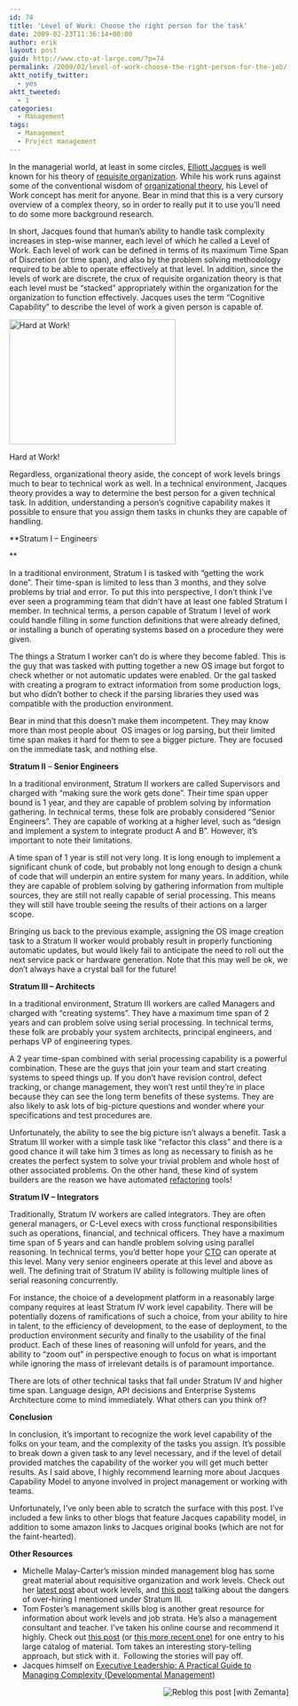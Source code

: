 ```yaml
---
id: 74
title: 'Level of Work: Choose the right person for the task'
date: 2009-02-23T11:36:14+00:00
author: erik
layout: post
guid: http://www.cto-at-large.com/?p=74
permalink: /2009/02/level-of-work-choose-the-right-person-for-the-job/
aktt_notify_twitter:
  - yes
aktt_tweeted:
  - 1
categories:
  - Management
tags:
  - Management
  - Project management
---
```

In the managerial world, at least in some circles, <a class="zem_slink" title="Elliott Jaques" rel="wikipedia" href="http://en.wikipedia.org/wiki/Elliott_Jaques">Elliott Jacques</a> is well known for his theory of <a class="zem_slink" title="Requisite organization" rel="wikipedia" href="http://en.wikipedia.org/wiki/Requisite_organization">requisite organization</a>. While his work runs against some of the conventional wisdom of <a class="zem_slink" title="Organizational studies" rel="wikipedia" href="http://en.wikipedia.org/wiki/Organizational_studies">organizational theory</a>, his Level of Work concept has merit for anyone. Bear in mind that this is a very cursory overview of a complex theory, so in order to really put it to use you&#8217;ll need to do some more background research.

In short, Jacques found that human&#8217;s ability to handle task complexity increases in step-wise manner, each level of which he called a Level of Work. Each level of work can be defined in terms of its maximum Time Span of Discretion (or time span), and also by the problem solving methodology required to be able to operate effectively at that level. In addition, since the levels of work are discrete, the crux of requisite organization theory is that each level must be &#8220;stacked&#8221; appropriately within the organization for the organization to function effectively. Jacques uses the term &#8220;Cognitive Capability&#8221; to describe the level of work a given person is capable of.

<div id="attachment_78" style="width: 310px" class="wp-caption alignright">
  <img class="size-full wp-image-78" title="38637594_141a1c401a" src="http://erik.labianca.org/blog/wp-content/uploads/2009/02/38637594_141a1c401a.jpg" alt="Hard at Work!" width="300" height="225" srcset="http://erik.labianca.org/blog/wp-content/uploads/2009/02/38637594_141a1c401a.jpg 500w, http://erik.labianca.org/blog/wp-content/uploads/2009/02/38637594_141a1c401a-300x225.jpg 300w" sizes="(max-width: 300px) 100vw, 300px" />
  
  <p class="wp-caption-text">
    Hard at Work!
  </p>
</div>

Regardless, organizational theory aside, the concept of work levels brings much to bear to technical work as well. In a technical environment, Jacques theory provides a way to determine the best person for a given technical task. In addition, understanding a person&#8217;s cognitive capability makes it possible to ensure that you assign them tasks in chunks they are capable of handling.

**Stratum I &#8211; Engineers
  
** 

In a traditional environment, Stratum I is tasked with &#8220;getting the work done&#8221;. Their time-span is limited to less than 3 months, and they solve problems by trial and error. To put this into perspective, I don&#8217;t think I&#8217;ve ever seen a programming team that didn&#8217;t have at least one fabled Stratum I member. In technical terms, a person capable of Stratum I level of work could handle filling in some function definitions that were already defined, or installing a bunch of operating systems based on a procedure they were given.

The things a Stratum I worker can&#8217;t do is where they become fabled. This is the guy that was tasked with putting together a new OS image but forgot to check whether or not automatic updates were enabled. Or the gal tasked with creating a program to extract information from some production logs, but who didn&#8217;t bother to check if the parsing libraries they used was compatible with the production environment.

Bear in mind that this doesn&#8217;t make them incompetent. They may know more than most people about  OS images or log parsing, but their limited time span makes it hard for them to see a bigger picture. They are focused on the immediate task, and nothing else.

**Stratum II** &#8211; **Senior Engineers**

In a traditional environment, Stratum II workers are called Supervisors and charged with &#8220;making sure the work gets done&#8221;. Their time span upper bound is 1 year, and they are capable of problem solving by information gathering. In technical terms, these folk are probably considered &#8220;Senior Engineers&#8221;. They are capable of working at a higher level, such as &#8220;design and implement a system to integrate product A and B&#8221;. However, it&#8217;s important to note their limitations.

A time span of 1 year is still not very long. It is long enough to implement a significant chunk of code, but probably not long enough to design a chunk of code that will underpin an entire system for many years. In addition, while they are capable of problem solving by gathering information from multiple sources, they are still not really capable of serial processing. This means they will still have trouble seeing the results of their actions on a larger scope.

Bringing us back to the previous example, assigning the OS image creation task to a Stratum II worker would probably result in properly functioning automatic updates, but would likely fail to anticipate the need to roll out the next service pack or hardware generation. Note that this may well be ok, we don&#8217;t always have a crystal ball for the future!

**Stratum III &#8211; Architects**

In a traditional environment, Stratum III workers are called Managers and charged with &#8220;creating systems&#8221;. They have a maximum time span of 2 years and can problem solve using serial processing. In technical terms, these folk are probably your system architects, principal engineers, and perhaps VP of engineering types.

A 2 year time-span combined with serial processing capability is a powerful combination. These are the guys that join your team and start creating systems to speed things up. If you don&#8217;t have revision control, defect tracking, or change management, they won&#8217;t rest until they&#8217;re in place because they can see the long term benefits of these systems. They are also likely to ask lots of big-picture questions and wonder where your specifications and test procedures are.

Unfortunately, the ability to see the big picture isn&#8217;t always a benefit. Task a Stratum III worker with a simple task like &#8220;refactor this class&#8221; and there is a good chance it will take him 3 times as long as necessary to finish as he creates the perfect system to solve your trivial problem and whole host of other associated problems. On the other hand, these kind of system builders are the reason we have automated <a class="zem_slink" title="Code refactoring" rel="wikipedia" href="http://en.wikipedia.org/wiki/Code_refactoring">refactoring</a> tools!

**Stratum IV &#8211; Integrators**

Traditionally, Stratum IV workers are called integrators. They are often general managers, or C-Level execs with cross functional responsibilities such as operations, financial, and technical officers. They have a maximum time span of 5 years and can handle problem solving using parallel reasoning. In technical terms, you&#8217;d better hope your <a class="zem_slink" title="Chief technical officer" rel="wikipedia" href="http://en.wikipedia.org/wiki/Chief_technical_officer">CTO</a> can operate at this level. Many very senior engineers operate at this level and above as well. The defining trait of Stratum IV ability is following multiple lines of serial reasoning concurrently.

For instance, the choice of a development platform in a reasonably large company requires at least Stratum IV work level capability. There will be potentially dozens of ramifications of such a choice, from your ability to hire in talent, to the efficiency of development, to the ease of deployment, to the production environment security and finally to the usability of the final product. Each of these lines of reasoning will unfold for years, and the ability to &#8220;zoom out&#8221; in perspective enough to focus on what is important while ignoring the mass of irrelevant details is of paramount importance.

There are lots of other technical tasks that fall under Stratum IV and higher time span. Language design, API decisions and Enterprise Systems Architecture come to mind immediately. What others can you think of?

**Conclusion**

In conclusion, it&#8217;s important to recognize the work level capability of the folks on your team, and the complexity of the tasks you assign. It&#8217;s possible to break down a given task to any level necessary, and if the level of detail provided matches the capability of the worker you will get much better results. As I said above, I highly recommend learning more about Jacques Capability Model to anyone involved in project management or working with teams.

Unfortunately, I&#8217;ve only been able to scratch the surface with this post. I&#8217;ve included a few links to other blogs that feature Jacques capability model, in addition to some amazon links to Jacques original books (which are not for the faint-hearted).

**Other Resources**

  * Michelle Malay-Carter&#8217;s mission minded management blog has some great material about requisitive organization and work levels. Check out her <a title="http://www.missionmindedmanagement.com/why-cant-we-figure-out-how-to-select-leaders" href="http://www.missionmindedmanagement.com/why-cant-we-figure-out-how-to-select-leaders" target="_blank">latest post</a> about work levels, and <a title="http://www.missionmindedmanagement.com/economic-woes-will-spur-more-underemployment-which-will-spur-more-workplace-woes" href="http://www.missionmindedmanagement.com/economic-woes-will-spur-more-underemployment-which-will-spur-more-workplace-woes" target="_blank">this post</a> talking about the dangers of over-hiring I mentioned under Stratum III.
  * Tom Foster&#8217;s management skills blog is another great resource for information about work levels and job strata. He&#8217;s also a management consultant and teacher. I&#8217;ve taken his online course and recommend it highly. Check out <a title="http://www.managementblog.org/archives/2008/05/14/accurate-and-complete/" href="http://www.managementblog.org/archives/2008/05/14/accurate-and-complete/" target="_blank">this post</a> (or <a title="http://www.managementblog.org/archives/2009/02/23/judgment-and-decision-making/" href="http://www.managementblog.org/archives/2009/02/23/judgment-and-decision-making/" target="_blank">this more recent one)</a> for one entry to his large catalog of material. Tom takes an interesting story-telling approach, but stick with it.  Following the stories will pay off.
  * Jacques himself on [Executive Leadership: A Practical Guide to Managing Complexity (Developmental Management)](http://www.amazon.com/gp/product/0631193138?ie=UTF8&tag=erlactatla-20&linkCode=as2&camp=1789&creative=9325&creativeASIN=0631193138)<img style="border:none !important; margin:0px !important;" src="http://www.assoc-amazon.com/e/ir?t=erlactatla-20&l=as2&o=1&a=0631193138" border="0" alt="" width="1" height="1" />

<div class="zemanta-pixie" style="margin-top: 10px; height: 15px;">
  <a class="zemanta-pixie-a" title="Zemified by Zemanta" href="http://reblog.zemanta.com/zemified/838f1183-d5af-4e28-bce3-56e199a93d51/"><img class="zemanta-pixie-img" style="border: medium none; float: right;" src="http://img.zemanta.com/reblog_e.png?x-id=838f1183-d5af-4e28-bce3-56e199a93d51" alt="Reblog this post [with Zemanta]" /></a>
</div>